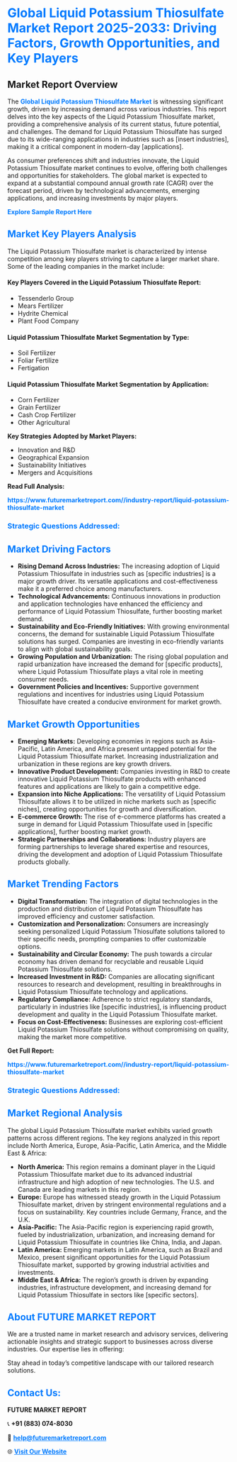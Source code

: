<h1 style="color: #007BFF;">Global Liquid Potassium Thiosulfate Market Report 2025-2033: Driving Factors, Growth Opportunities, and Key Players</h1>

<section id="overview">
<h2>Market Report Overview</h2>
<p>The <a href="https://www.futuremarketreport.com//industry-report/liquid-potassium-thiosulfate-market" style="color: #007BFF; text-decoration: none;"><strong>Global Liquid Potassium Thiosulfate Market</strong></a> is witnessing significant growth, driven by increasing demand across various industries. This report delves into the key aspects of the Liquid Potassium Thiosulfate market, providing a comprehensive analysis of its current status, future potential, and challenges. The demand for Liquid Potassium Thiosulfate has surged due to its wide-ranging applications in industries such as [insert industries], making it a critical component in modern-day [applications].</p>
<p>As consumer preferences shift and industries innovate, the Liquid Potassium Thiosulfate market continues to evolve, offering both challenges and opportunities for stakeholders. The global market is expected to expand at a substantial compound annual growth rate (CAGR) over the forecast period, driven by technological advancements, emerging applications, and increasing investments by major players.</p>
</section>

<section id="overview">
<p><a href="https://www.futuremarketreport.com//request-sample/reportId=50379" style="color: #007BFF; text-decoration: none;"><strong>Explore Sample Report Here</strong></a></p>
</section>

<section id="key-players">
<h2 style="color: #007BFF;">Market Key Players Analysis</h2>
<p>The Liquid Potassium Thiosulfate market is characterized by intense competition among key players striving to capture a larger market share. Some of the leading companies in the market include:</p>
<h4>Key Players Covered in the Liquid Potassium Thiosulfate Report:</h4>
<ul><li>Tessenderlo Group</li><li>Mears Fertilizer</li><li>Hydrite Chemical</li><li>Plant Food Company</li></ul>
<h4>Liquid Potassium Thiosulfate Market Segmentation by Type:</h4>
<ul><li>Soil Fertilizer</li><li>Foliar Fertilize</li><li>Fertigation</li></ul>

<h4>Liquid Potassium Thiosulfate Market Segmentation by Application:</h4>
<ul><li>Corn Fertilizer</li><li>Grain Fertilizer</li><li>Cash Crop Fertilizer</li><li>Other Agricultural</li></ul>
<p><strong>Key Strategies Adopted by Market Players:</strong></p>
<ul>
<li>Innovation and R&D</li>
<li>Geographical Expansion</li>
<li>Sustainability Initiatives</li>
<li>Mergers and Acquisitions</li>
</ul>
</section>

<section>
<p><strong>Read Full Analysis: </strong></p><a href="https://www.futuremarketreport.com//industry-report/liquid-potassium-thiosulfate-market" style="color: #007BFF; text-decoration: none;"><strong>https://www.futuremarketreport.com//industry-report/liquid-potassium-thiosulfate-market</strong></a>
<h3 style="color: #007BFF;">Strategic Questions Addressed:</h3>
</section>

<section id="driving-factors">
<h2 style="color: #007BFF;">Market Driving Factors</h2>
<ul>
<li><strong>Rising Demand Across Industries:</strong> The increasing adoption of Liquid Potassium Thiosulfate in industries such as [specific industries] is a major growth driver. Its versatile applications and cost-effectiveness make it a preferred choice among manufacturers.</li>
<li><strong>Technological Advancements:</strong> Continuous innovations in production and application technologies have enhanced the efficiency and performance of Liquid Potassium Thiosulfate, further boosting market demand.</li>
<li><strong>Sustainability and Eco-Friendly Initiatives:</strong> With growing environmental concerns, the demand for sustainable Liquid Potassium Thiosulfate solutions has surged. Companies are investing in eco-friendly variants to align with global sustainability goals.</li>
<li><strong>Growing Population and Urbanization:</strong> The rising global population and rapid urbanization have increased the demand for [specific products], where Liquid Potassium Thiosulfate plays a vital role in meeting consumer needs.</li>
<li><strong>Government Policies and Incentives:</strong> Supportive government regulations and incentives for industries using Liquid Potassium Thiosulfate have created a conducive environment for market growth.</li>
</ul>
</section>

<section id="growth-opportunities">
<h2 style="color: #007BFF;">Market Growth Opportunities</h2>
<ul>
<li><strong>Emerging Markets:</strong> Developing economies in regions such as Asia-Pacific, Latin America, and Africa present untapped potential for the Liquid Potassium Thiosulfate market. Increasing industrialization and urbanization in these regions are key growth drivers.</li>
<li><strong>Innovative Product Development:</strong> Companies investing in R&D to create innovative Liquid Potassium Thiosulfate products with enhanced features and applications are likely to gain a competitive edge.</li>
<li><strong>Expansion into Niche Applications:</strong> The versatility of Liquid Potassium Thiosulfate allows it to be utilized in niche markets such as [specific niches], creating opportunities for growth and diversification.</li>
<li><strong>E-commerce Growth:</strong> The rise of e-commerce platforms has created a surge in demand for Liquid Potassium Thiosulfate used in [specific applications], further boosting market growth.</li>
<li><strong>Strategic Partnerships and Collaborations:</strong> Industry players are forming partnerships to leverage shared expertise and resources, driving the development and adoption of Liquid Potassium Thiosulfate products globally.</li>
</ul>
</section>

<section id="trending-factors">
<h2 style="color: #007BFF;">Market Trending Factors</h2>
<ul>
<li><strong>Digital Transformation:</strong> The integration of digital technologies in the production and distribution of Liquid Potassium Thiosulfate has improved efficiency and customer satisfaction.</li>
<li><strong>Customization and Personalization:</strong> Consumers are increasingly seeking personalized Liquid Potassium Thiosulfate solutions tailored to their specific needs, prompting companies to offer customizable options.</li>
<li><strong>Sustainability and Circular Economy:</strong> The push towards a circular economy has driven demand for recyclable and reusable Liquid Potassium Thiosulfate solutions.</li>
<li><strong>Increased Investment in R&D:</strong> Companies are allocating significant resources to research and development, resulting in breakthroughs in Liquid Potassium Thiosulfate technology and applications.</li>
<li><strong>Regulatory Compliance:</strong> Adherence to strict regulatory standards, particularly in industries like [specific industries], is influencing product development and quality in the Liquid Potassium Thiosulfate market.</li>
<li><strong>Focus on Cost-Effectiveness:</strong> Businesses are exploring cost-efficient Liquid Potassium Thiosulfate solutions without compromising on quality, making the market more competitive.</li>
</ul>
</section>

<section>
<p><strong>Get Full Report: </strong></p><a href="https://www.futuremarketreport.com//industry-report/liquid-potassium-thiosulfate-market" style="color: #007BFF; text-decoration: none;"><strong>https://www.futuremarketreport.com//industry-report/liquid-potassium-thiosulfate-market</strong></a>
<h3 style="color: #007BFF;">Strategic Questions Addressed:</h3>
</section>


<section id="regional-analysis">
<h2 style="color: #007BFF;">Market Regional Analysis</h2>
<p>The global Liquid Potassium Thiosulfate market exhibits varied growth patterns across different regions. The key regions analyzed in this report include North America, Europe, Asia-Pacific, Latin America, and the Middle East & Africa:</p>
<ul>
<li><strong>North America:</strong> This region remains a dominant player in the Liquid Potassium Thiosulfate market due to its advanced industrial infrastructure and high adoption of new technologies. The U.S. and Canada are leading markets in this region.</li>
<li><strong>Europe:</strong> Europe has witnessed steady growth in the Liquid Potassium Thiosulfate market, driven by stringent environmental regulations and a focus on sustainability. Key countries include Germany, France, and the U.K.</li>
<li><strong>Asia-Pacific:</strong> The Asia-Pacific region is experiencing rapid growth, fueled by industrialization, urbanization, and increasing demand for Liquid Potassium Thiosulfate in countries like China, India, and Japan.</li>
<li><strong>Latin America:</strong> Emerging markets in Latin America, such as Brazil and Mexico, present significant opportunities for the Liquid Potassium Thiosulfate market, supported by growing industrial activities and investments.</li>
<li><strong>Middle East & Africa:</strong> The region’s growth is driven by expanding industries, infrastructure development, and increasing demand for Liquid Potassium Thiosulfate in sectors like [specific sectors].</li>
</ul>
</section>

<footer>
<h2 style="color: #007BFF;">About FUTURE MARKET REPORT</h2>
<p>We are a trusted name in market research and advisory services, delivering actionable insights and strategic support to businesses across diverse industries. Our expertise lies in offering:</p>

<p>Stay ahead in today’s competitive landscape with our tailored research solutions.</p>

<h2 style="color: #007BFF;">Contact Us:</h2>
<p><strong>FUTURE MARKET REPORT</strong></p>
<p>📞 <strong>+91 (883) 074-8030</strong></p>
<p>📧 <strong><a href="mailto:help@futuremarketreport.com" style="color: #007BFF;">help@futuremarketreport.com</a></strong></p>
<p>🌐 <strong><a href="https://www.futuremarketreport.com/" style="color: #007BFF;">Visit Our Website</a></strong></p>
</footer>
